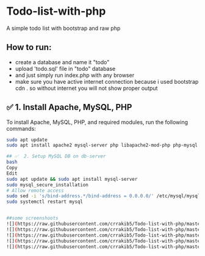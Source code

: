 # Todo-list-with-php
A simple todo list with bootstrap and raw php

## How to run:
* create a database and name it "todo"
* upload 'todo.sql'  file in "todo" database
* and just simply run index.php with any browser 
* make sure you have active internet connection because i used bootstrap cdn . so without internet you will not show proper output


## ✅ 1. Install Apache, MySQL, PHP

To install Apache, MySQL, PHP, and required modules, run the following commands:

```bash
sudo apt update
sudo apt install apache2 mysql-server php libapache2-mod-php php-mysql unzip -y

## ✅  2. Setup MySQL DB on db-server
bash
Copy
Edit
sudo apt update && sudo apt install mysql-server
sudo mysql_secure_installation
# Allow remote access
sudo sed -i 's/bind-address.*/bind-address = 0.0.0.0/' /etc/mysql/mysql.conf.d/mysqld.cnf
sudo systemctl restart mysql


##some screenshoots
![](https://raw.githubusercontent.com/crrakib5/Todo-list-with-php/master/screenshoots/Screenshot%20(303).png)
![](https://raw.githubusercontent.com/crrakib5/Todo-list-with-php/master/screenshoots/Screenshot%20(304).png)
![](https://raw.githubusercontent.com/crrakib5/Todo-list-with-php/master/screenshoots/Screenshot%20(305).png)
![](https://raw.githubusercontent.com/crrakib5/Todo-list-with-php/master/screenshoots/Screenshot%20(306).png)
![](https://raw.githubusercontent.com/crrakib5/Todo-list-with-php/master/screenshoots/Screenshot%20(307).png)
